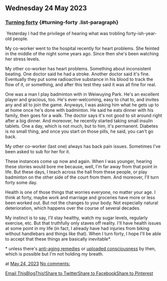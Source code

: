## Wednesday 24 May 2023

### [Turning forty](https://www.rohanprasad.org/2023/05/turning-forty.html)  {#turning-forty .list-paragraph}

 Yesterday I had the privilege of hearing what was trobling
forty-ish-year-old people.

My co-worker went to the hospital recently for heart problems. She
feinted in the middle of the night some years ago. Since then she\'s
been watching her stress levels.

My other co-worker has heart problems. Something about inconsistent
beating. One doctor said he had a stroke. Another doctor said it\'s
fine. Eventually they put some radioactive substance in his blood to
track the flow of it, or something, and after this test they said it was
all fine for real.

One was a man I play badminton with in Weiwuying Park. He\'s an
excellent player and gracious, too. He\'s ever-welcoming, easy to chat
to, and invites any and all to join the game. Anyways, I was asking him
what he gets up to at home once he\'s done with badminton. He said he
eats dinner with his family, then goes for a walk. The doctor says it\'s
not good to sit around right after a big dinner. And moreover, he
recently started taking small insulin tablets. One a day, which is not
much, but to him, it\'s permanent. Diabetes is no small thing, and once
you start on those pills, he said, you can\'t go back. 

My other co-worker (last one) always has back pain issues. Sometimes
I\'ve been asked to sub for her for it. 

These instances come up now and again. When I was younger, hearing these
stories would bore me because, well, I\'m far away from that point in
life. But these days, I teach across the hall from these people, or play
badminton on the other side of the court from them. And moreover, I\'ll
turn forty some day. 

Health is one of those things that worries everyone, no matter your age.
I think at forty, maybe work and marriage and groceries have more or
less been worked out. But not the changes to your body. Not especially
natural deterioration, which happens over the course of several decades.

My instinct is to say, I\'ll stay healthy, watch my sugar levels,
regularly exercise, etc. But that truthfully only staves off reality.
I\'ll have health issues at some point in my life (in fact, I already
have had injuries from biking without handlebars and things like that).
When I turn forty, I hope I\'ll be able to accept that these things are
basically inevitable\*.

\* unless there\'s [anti-aging remedies](https://www.sens.org/about-us/)
or [uploaded
consciousness](https://en.wikipedia.org/wiki/Mind_uploading) by then,
which is possible but I\'m not holding my breath.

at [May 24,
2023](https://www.rohanprasad.org/2023/05/turning-forty.html) [No
comments:](https://www.rohanprasad.org/2023/05/turning-forty.html#comment-form)

[Email
This](https://www.blogger.com/share-post.g?blogID=597296393545314941&postID=6362868824878715587&target=email)[BlogThis!](https://www.blogger.com/share-post.g?blogID=597296393545314941&postID=6362868824878715587&target=blog)[Share
to
Twitter](https://www.blogger.com/share-post.g?blogID=597296393545314941&postID=6362868824878715587&target=twitter)[Share
to
Facebook](https://www.blogger.com/share-post.g?blogID=597296393545314941&postID=6362868824878715587&target=facebook)[Share
to
Pinterest](https://www.blogger.com/share-post.g?blogID=597296393545314941&postID=6362868824878715587&target=pinterest)

